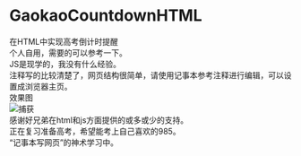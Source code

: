 # GaokaoCountdownHTML
在HTML中实现高考倒计时提醒</br>
个人自用，需要的可以参考一下。</br>
JS是现学的，我没有什么经验。</br>
注释写的比较清楚了，网页结构很简单，请使用记事本参考注释进行编辑，可以设置成浏览器主页。</br>
效果图</br>
![捕获](https://user-images.githubusercontent.com/51935482/124376799-4b0ca300-dcdb-11eb-8561-807dc32113ac.PNG)</br>
感谢好兄弟在html和js方面提供的或多或少的支持。</br>
正在复习准备高考，希望能考上自己喜欢的985。</br>
“记事本写网页”的神术学习中。</br>
